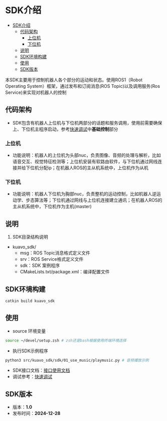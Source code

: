 # SDK介绍

- [SDK介绍](#sdk介绍)
  - [代码架构](#代码架构)
    - [上位机](#上位机)
    - [下位机](#下位机)
  - [说明](#说明)
  - [SDK环境构建](#sdk环境构建)
  - [使用](#使用)
  - [SDK版本](#sdk版本)

本SDK主要用于控制机器人各个部分的运动和状态。使用ROS1（Robot Operating System）框架，通过发布和订阅消息(ROS Topic)以及调用服务(Ros Service)来实现对机器人的控制

## 代码架构
- SDK包含有机器人上位机与下位机两部分的话题和服务调用，使用前需要确保上、下位机主程序启动，参考[快速调试](../3调试教程/快速调试.md)中**基础控制**部分
### 上位机
- 功能说明：机器人的上位机为头部nuc，负责图像、音频的处理与解析，比如语音交互、视觉特征检测等；上位机安装有软路由软件，与下位机通过网线连接并给下位机分配ip；在机器人ROS的主从机系统中，上位机作为从机

### 下位机
- 功能说明：机器人下位机为胸部nuc，负责整机的运动控制，比如机器人逆运动学、步态算法等；下位机通过网线与上位机连接建立通讯；在机器人ROS的主从机系统中，下位机作为主机(master)

## 说明

1. SDK目录结构说明
- kuavo_sdk/
  - msg：ROS Topic消息格式定义文件
  - srv：ROS Service格式定义文件
  - sdk：SDK 案例程序
  - CMakeLists.txt/package.xml：编译配置文件

## SDK环境构建
```sh
catkin build kuavo_sdk
```

## 使用
- source 环境变量
```sh
source ~/devel/setup.zsh # zsh还是bash根据使用终端环境选择
```
- 执行SDK示例程序
```sh
python3 src/kuavo_sdk/sdk/01_use_music/playmusic.py # 音频播放示例
```

- SDK接口文档：[接口使用文档](接口使用文档.md)
- 调试参考：[快速调试](../3调试教程/快速调试.md)

## SDK版本
- 版本：**1.0**
- 发布时间：**2024-12-28**
